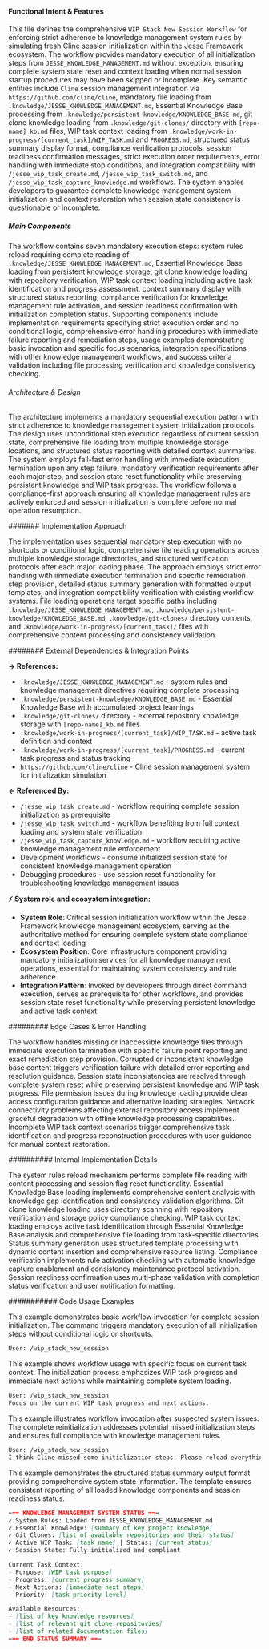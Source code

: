 <!-- CACHE_METADATA_START -->
<!-- Source File: {PROJECT_ROOT}/jesse-framework-mcp/jesse_framework_mcp/embedded_content/workflows/jesse_wip_task_new_session.md -->
<!-- Cached On: 2025-07-06T11:44:00.675657 -->
<!-- Source Modified: 2025-06-27T22:21:30.667473 -->
<!-- Cache Version: 1.0 -->
<!-- CACHE_METADATA_END -->

#### Functional Intent & Features

This file defines the comprehensive `WIP Stack New Session Workflow` for enforcing strict adherence to knowledge management system rules by simulating fresh Cline session initialization within the Jesse Framework ecosystem. The workflow provides mandatory execution of all initialization steps from `JESSE_KNOWLEDGE_MANAGEMENT.md` without exception, ensuring complete system state reset and context loading when normal session startup procedures may have been skipped or incomplete. Key semantic entities include `Cline` session management integration via `https://github.com/cline/cline`, mandatory file loading from `.knowledge/JESSE_KNOWLEDGE_MANAGEMENT.md`, Essential Knowledge Base processing from `.knowledge/persistent-knowledge/KNOWLEDGE_BASE.md`, git clone knowledge loading from `.knowledge/git-clones/` directory with `[repo-name]_kb.md` files, WIP task context loading from `.knowledge/work-in-progress/[current_task]/WIP_TASK.md` and `PROGRESS.md`, structured status summary display format, compliance verification protocols, session readiness confirmation messages, strict execution order requirements, error handling with immediate stop conditions, and integration compatibility with `/jesse_wip_task_create.md`, `/jesse_wip_task_switch.md`, and `/jesse_wip_task_capture_knowledge.md` workflows. The system enables developers to guarantee complete knowledge management system initialization and context restoration when session state consistency is questionable or incomplete.

##### Main Components

The workflow contains seven mandatory execution steps: system rules reload requiring complete reading of `.knowledge/JESSE_KNOWLEDGE_MANAGEMENT.md`, Essential Knowledge Base loading from persistent knowledge storage, git clone knowledge loading with repository verification, WIP task context loading including active task identification and progress assessment, context summary display with structured status reporting, compliance verification for knowledge management rule activation, and session readiness confirmation with initialization completion status. Supporting components include implementation requirements specifying strict execution order and no conditional logic, comprehensive error handling procedures with immediate failure reporting and remediation steps, usage examples demonstrating basic invocation and specific focus scenarios, integration specifications with other knowledge management workflows, and success criteria validation including file processing verification and knowledge consistency checking.

###### Architecture & Design

The architecture implements a mandatory sequential execution pattern with strict adherence to knowledge management system initialization protocols. The design uses unconditional step execution regardless of current session state, comprehensive file loading from multiple knowledge storage locations, and structured status reporting with detailed context summaries. The system employs fail-fast error handling with immediate execution termination upon any step failure, mandatory verification requirements after each major step, and session state reset functionality while preserving persistent knowledge and WIP task progress. The workflow follows a compliance-first approach ensuring all knowledge management rules are actively enforced and session initialization is complete before normal operation resumption.

####### Implementation Approach

The implementation uses sequential mandatory step execution with no shortcuts or conditional logic, comprehensive file reading operations across multiple knowledge storage directories, and structured verification protocols after each major loading phase. The approach employs strict error handling with immediate execution termination and specific remediation step provision, detailed status summary generation with formatted output templates, and integration compatibility verification with existing workflow systems. File loading operations target specific paths including `.knowledge/JESSE_KNOWLEDGE_MANAGEMENT.md`, `.knowledge/persistent-knowledge/KNOWLEDGE_BASE.md`, `.knowledge/git-clones/` directory contents, and `.knowledge/work-in-progress/[current_task]/` files with comprehensive content processing and consistency validation.

######## External Dependencies & Integration Points

**→ References:**
- `.knowledge/JESSE_KNOWLEDGE_MANAGEMENT.md` - system rules and knowledge management directives requiring complete processing
- `.knowledge/persistent-knowledge/KNOWLEDGE_BASE.md` - Essential Knowledge Base with accumulated project learnings
- `.knowledge/git-clones/` directory - external repository knowledge storage with `[repo-name]_kb.md` files
- `.knowledge/work-in-progress/[current_task]/WIP_TASK.md` - active task definition and context
- `.knowledge/work-in-progress/[current_task]/PROGRESS.md` - current task progress and status tracking
- `https://github.com/cline/cline` - Cline session management system for initialization simulation

**← Referenced By:**
- `/jesse_wip_task_create.md` - workflow requiring complete session initialization as prerequisite
- `/jesse_wip_task_switch.md` - workflow benefiting from full context loading and system state verification
- `/jesse_wip_task_capture_knowledge.md` - workflow requiring active knowledge management rule enforcement
- Development workflows - consume initialized session state for consistent knowledge management operation
- Debugging procedures - use session reset functionality for troubleshooting knowledge management issues

**⚡ System role and ecosystem integration:**
- **System Role**: Critical session initialization workflow within the Jesse Framework knowledge management ecosystem, serving as the authoritative method for ensuring complete system state compliance and context loading
- **Ecosystem Position**: Core infrastructure component providing mandatory initialization services for all knowledge management operations, essential for maintaining system consistency and rule adherence
- **Integration Pattern**: Invoked by developers through direct command execution, serves as prerequisite for other workflows, and provides session state reset functionality while preserving persistent knowledge and active task context

######### Edge Cases & Error Handling

The workflow handles missing or inaccessible knowledge files through immediate execution termination with specific failure point reporting and exact remediation step provision. Corrupted or inconsistent knowledge base content triggers verification failure with detailed error reporting and resolution guidance. Session state inconsistencies are resolved through complete system reset while preserving persistent knowledge and WIP task progress. File permission issues during knowledge loading provide clear access configuration guidance and alternative loading strategies. Network connectivity problems affecting external repository access implement graceful degradation with offline knowledge processing capabilities. Incomplete WIP task context scenarios trigger comprehensive task identification and progress reconstruction procedures with user guidance for manual context restoration.

########## Internal Implementation Details

The system rules reload mechanism performs complete file reading with content processing and session flag reset functionality. Essential Knowledge Base loading implements comprehensive content analysis with knowledge gap identification and consistency validation algorithms. Git clone knowledge loading uses directory scanning with repository verification and storage policy compliance checking. WIP task context loading employs active task identification through Essential Knowledge Base analysis and comprehensive file loading from task-specific directories. Status summary generation uses structured template processing with dynamic content insertion and comprehensive resource listing. Compliance verification implements rule activation checking with automatic knowledge capture enablement and consistency maintenance protocol activation. Session readiness confirmation uses multi-phase validation with completion status verification and user notification formatting.

########### Code Usage Examples

This example demonstrates basic workflow invocation for complete session initialization. The command triggers mandatory execution of all initialization steps without conditional logic or shortcuts.

```bash
User: /wip_stack_new_session
```

This example shows workflow usage with specific focus on current task context. The initialization process emphasizes WIP task progress and immediate next actions while maintaining complete system loading.

```bash
User: /wip_stack_new_session
Focus on the current WIP task progress and next actions.
```

This example illustrates workflow invocation after suspected system issues. The complete reinitialization addresses potential missed initialization steps and ensures full compliance with knowledge management rules.

```bash
User: /wip_stack_new_session
I think Cline missed some initialization steps. Please reload everything.
```

This example demonstrates the structured status summary output format providing comprehensive system state information. The template ensures consistent reporting of all loaded knowledge components and session readiness status.

```markdown
=== KNOWLEDGE MANAGEMENT SYSTEM STATUS ===
✓ System Rules: Loaded from JESSE_KNOWLEDGE_MANAGEMENT.md
✓ Essential Knowledge: [summary of key project knowledge]
✓ Git Clones: [list of available repositories and their status]
✓ Active WIP Task: [task_name] | Status: [current_status]
✓ Session State: Fully initialized and compliant

Current Task Context:
- Purpose: [WIP task purpose]
- Progress: [current progress summary]
- Next Actions: [immediate next steps]
- Priority: [task priority level]

Available Resources:
- [list of key knowledge resources]
- [list of relevant git clone repositories]
- [list of related documentation files]
=== END STATUS SUMMARY ===
```